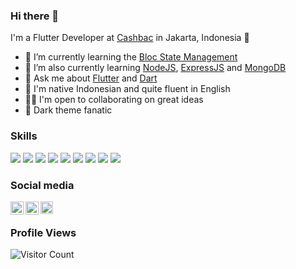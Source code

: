 ### Hi there 👋

I'm a Flutter Developer at [Cashbac](https://cashbac.com/) in Jakarta, Indonesia 🌆

- 🔭 I’m currently learning the [Bloc State Management](https://bloclibrary.dev)
- 🌱 I’m also currently learning [NodeJS](https://nodejs.org/), [ExpressJS](https://expressjs.com/) and [MongoDB](https://www.mongodb.com/)
- 💬 Ask me about [Flutter](https://flutter.dev) and [Dart](https://dart.dev)
- 📣 I'm native Indonesian and quite fluent in English
- 🧑‍💻 I'm open to collaborating on great ideas
- 🧛 Dark theme fanatic


### Skills

![](https://img.shields.io/badge/Flutter-02569B?style=for-the-badge&logo=flutter&logoColor=white)
![](https://img.shields.io/badge/Dart-0175C2?style=for-the-badge&logo=dart&logoColor=white)
![](https://img.shields.io/badge/MongoDB-4EA94B?style=for-the-badge&logo=mongodb&logoColor=white)
![](https://img.shields.io/badge/Node.js-43853D?style=for-the-badge&logo=node.js&logoColor=white)
![](https://img.shields.io/badge/Express.js-404D59?style=for-the-badge)
![](https://img.shields.io/badge/Vue.js-44B27F?style=for-the-badge)
![](https://img.shields.io/badge/JavaScript-F7DF1E?style=for-the-badge&logo=javascript&logoColor=black)
![](https://img.shields.io/badge/PHP-777BB4?style=for-the-badge&logo=php&logoColor=white)
![](https://img.shields.io/badge/MySQL-31648D?style=for-the-badge&logo=mysql&logoColor=white)
<!-- ![](https://img.shields.io/badge/jQuery-0769AD?style=for-the-badge&logo=jquery&logoColor=white)
![](https://img.shields.io/badge/HTML5-E34F26?style=for-the-badge&logo=html5&logoColor=white)
![](https://img.shields.io/badge/CSS3-1572B6?style=for-the-badge&logo=css3&logoColor=white)
![](https://img.shields.io/badge/Bootstrap-563D7C?style=for-the-badge&logo=bootstrap&logoColor=white)
![](https://img.shields.io/badge/iOS-000000?style=for-the-badge&logo=ios&logoColor=white)
![](https://img.shields.io/badge/Android-3DDC84?style=for-the-badge&logo=android&logoColor=white) -->


### Social media

[<img align="left" alt="profile.io" height="21px" src="https://img.shields.io/badge/website-000000?style=for-the-badge&logo=About.me&logoColor=white" />](https://nazar.web.id/)
[<img align="left" alt="profile.io" height="21px" src="https://img.shields.io/badge/Gmail-D14836?style=for-the-badge&logo=gmail&logoColor=white" />](mailto:xpnazar@gmail.com)
[<img align="left" alt="linkedin | LinkedIn" height="20px" src="https://img.shields.io/badge/LinkedIn-0077B5?style=for-the-badge&logo=linkedin&logoColor=white" />](https://linkedin.com/in/nazarudin/) <br>

 
<!-- ### Github stats

![github lang](https://github-readme-stats.vercel.app/api/top-langs/?username=nazarrd&count_private=true$cache_seconds=1800&theme=github_dark)&emsp;
![github stats](https://github-readme-stats.vercel.app/api?username=nazarrd&show_icons=true&count_private=true$cache_seconds=1800&theme=github_dark)<br> -->


### Profile Views

![Visitor Count](https://profile-counter.glitch.me/{nazarrd}/count.svg) 

